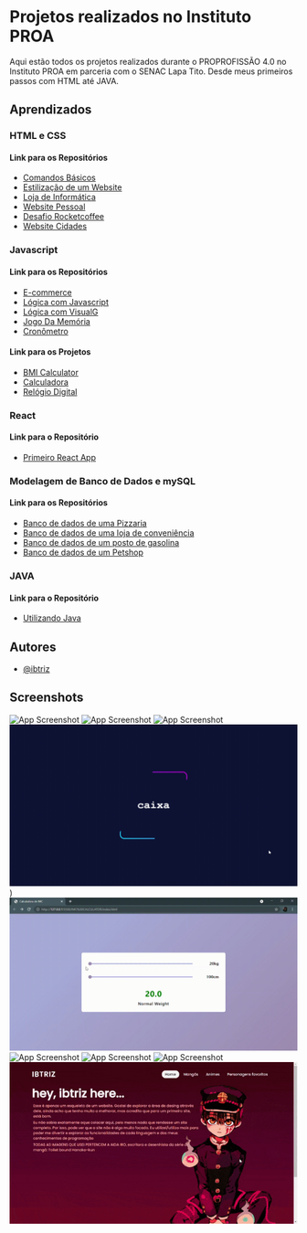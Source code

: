 # Projetos realizados no Instituto PROA

Aqui estão todos os projetos realizados durante o PROPROFISSÃO 4.0 no Instituto PROA em parceria com o SENAC Lapa Tito. Desde meus primeiros passos com HTML até JAVA.

## Aprendizados

### HTML e CSS
#### Link para os Repositórios
- [Comandos Básicos](https://github.com/ibtriz/PROA-Projetos/tree/main/Comandos%20B%C3%A1sicos%20com%20HTML%20e%20CSS)
- [Estilização de um Website](https://github.com/ibtriz/PROA-Projetos/tree/main/Estiliza%C3%A7%C3%A3o%20de%20um%20Website)
- [Loja de Informática](https://github.com/ibtriz/PROA-Projetos/tree/main/Loja%20de%20Inform%C3%A1tica)
- [Website Pessoal](https://github.com/ibtriz/PROA-Projetos/tree/main/Website%20Pessoal)
- [Desafio Rocketcoffee](https://github.com/ibtriz/PROA-Projetos/tree/main/Desafios%20RocketSeat/RocketCoffee)
- [Website Cidades](https://github.com/ibtriz/PROA-Projetos/tree/main/Website%20Cidades)
### Javascript
#### Link para os Repositórios
- [E-commerce](https://github.com/ibtriz/PROA-Projetos/tree/main/E-Commerce%20Tutorial)
- [Lógica com Javascript](https://github.com/ibtriz/PROA-Projetos/tree/main/L%C3%B3gica%20com%20Javascript)
- [Lógica com VisualG](https://github.com/ibtriz/PROA-Projetos/tree/main/L%C3%B3gica%20com%20VisualG)
- [Jogo Da Memória](https://github.com/ibtriz/PROA-Projetos/tree/main/Jogo%20Da%20Mem%C3%B3ria)
- [Cronômetro](https://github.com/ibtriz/PROA-Projetos/tree/main/Jogo%20Da%20Mem%C3%B3ria](https://github.com/ibtriz/PROA-Projetos/tree/main/cron%C3%B4metro))
#### Link para os Projetos
- [BMI Calculator](https://bmi-calculator-gamma.vercel.app/)
- [Calculadora](https://calculadora-hazel-two.vercel.app/)
- [Relógio Digital](https://relogio-eta.vercel.app/)

### React
#### Link para o Repositório
- [Primeiro React App](https://github.com/ibtriz/PROA-Projetos/tree/main/Aula%20Framework%20ReactJS/Projeto-01)

### Modelagem de Banco de Dados e mySQL
#### Link para os Repositórios
- [Banco de dados de uma Pizzaria](https://github.com/ibtriz/PROA-Projetos/tree/main/Modelagem%20de%20Banco%20de%20Dados%20e%20mySQL/Pizzaria)
- [Banco de dados de uma loja de conveniência](https://github.com/ibtriz/PROA-Projetos/tree/main/Modelagem%20de%20Banco%20de%20Dados%20e%20mySQL/Loja-de-conveni%C3%AAncia)
- [Banco de dados de um posto de gasolina](https://github.com/ibtriz/PROA-Projetos/tree/main/Modelagem%20de%20Banco%20de%20Dados%20e%20mySQL/PostoDeGasolina)
- [Banco de dados de um Petshop](https://github.com/ibtriz/PROA-Projetos/tree/main/Modelagem%20de%20Banco%20de%20Dados%20e%20mySQL/petshop)

### JAVA
#### Link para o Repositório
- [Utilizando Java](https://github.com/ibtriz/PROA-Projetos/tree/main/Utilizando%20JAVA)

## Autores

- [@ibtriz](https://www.github.com/ibtriz)


## Screenshots
![App Screenshot](/Calculadora/demonstra%C3%A7%C3%A3o-calculadora.gif)
![App Screenshot](https://github.com/ibtriz/PROA-Projetos/blob/main/cron%C3%B4metro/img/demonstracao.gif)
![App Screenshot](/Estiliza%C3%A7%C3%A3o%20de%20um%20Website/Anima%C3%A7%C3%A3o%20x%C3%ADcara%20de%20ch%C3%A1%20quente/demonstra%C3%A7%C3%A3o-anima%C3%A7%C3%A3o.gif)
![App Screenshot](/Estiliza%C3%A7%C3%A3o%20de%20um%20Website/borda%20animada/demonstra%C3%A7%C3%A3o.gif))
![App Screenshot](/BMI%20Calculator/Calculator-BMI.gif)
![App Screenshot](/Jogo%20Da%20Mem%C3%B3ria/Genius.gif)
![App Screenshot](/Rel%C3%B3gio%20Digital/img/demonstracao.gif)
![App Screenshot](/Website%20Cidades/img/demonstracao.gif)
![App Screenshot](/Website%20Pessoal/img/demonstracao01.gif)

